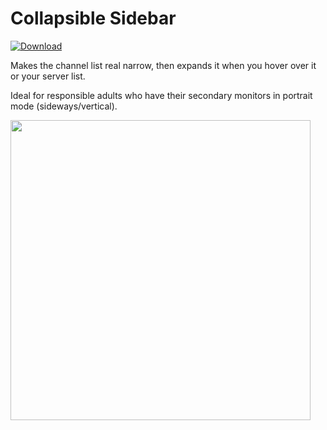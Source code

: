 # Collapsible Sidebar
 [![Download][icon]][link]

Makes the channel list real narrow, then expands it when you hover over it or your server list.

Ideal for responsible adults who have their secondary monitors in portrait mode (sideways/vertical).

<img src="https://raw.githubusercontent.com/Xyvyrianeth/BetterDiscordPlugins/main/CollapsibleSidebar/CollapsibleSidebar.gif" width=480>

[icon]: https://img.shields.io/badge/Download-Call%20Time%20Counter-brightgreen.svg
[link]: https://betterdiscord.app/plugin/CollapsibleSidebar
